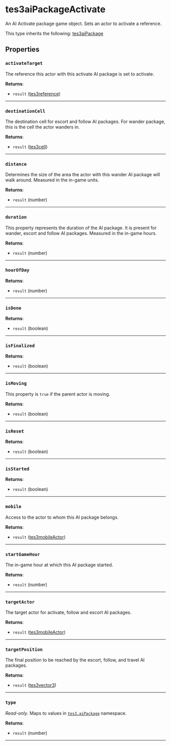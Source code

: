 <!---
	This file is autogenerated. Do not edit this file manually. Your changes will be ignored.
	More information: https://github.com/MWSE/MWSE/tree/master/docs
-->

# tes3aiPackageActivate

An AI Activate package game object. Sets an actor to activate a reference.

This type inherits the following: [tes3aiPackage](../../types/tes3aiPackage)
## Properties

### `activateTarget`

The reference this actor with this activate AI package is set to activate.

**Returns**:

* `result` ([tes3reference](../../types/tes3reference))

***

### `destinationCell`

The destination cell for escort and follow AI packages. For wander package, this is the cell the actor wanders in.

**Returns**:

* `result` ([tes3cell](../../types/tes3cell))

***

### `distance`

Determines the size of the area the actor with this wander AI package will walk around. Measured in the in-game units.

**Returns**:

* `result` (number)

***

### `duration`

This property represents the duration of the AI package. It is present for wander, escort and follow AI packages. Measured in the in-game hours.

**Returns**:

* `result` (number)

***

### `hourOfDay`



**Returns**:

* `result` (number)

***

### `isDone`



**Returns**:

* `result` (boolean)

***

### `isFinalized`



**Returns**:

* `result` (boolean)

***

### `isMoving`

This property is `true` if the parent actor is moving.

**Returns**:

* `result` (boolean)

***

### `isReset`



**Returns**:

* `result` (boolean)

***

### `isStarted`



**Returns**:

* `result` (boolean)

***

### `mobile`

Access to the actor to whom this AI package belongs.

**Returns**:

* `result` ([tes3mobileActor](../../types/tes3mobileActor))

***

### `startGameHour`

The in-game hour at which this AI package started.

**Returns**:

* `result` (number)

***

### `targetActor`

The target actor for activate, follow and escort AI packages.

**Returns**:

* `result` ([tes3mobileActor](../../types/tes3mobileActor))

***

### `targetPosition`

The final position to be reached by the escort, follow, and travel AI packages.

**Returns**:

* `result` ([tes3vector3](../../types/tes3vector3))

***

### `type`

*Read-only*. Maps to values in [`tes3.aiPackage`](https://mwse.github.io/MWSE/references/ai-packages/) namespace.

**Returns**:

* `result` (number)

***

